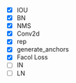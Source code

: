- [x] IOU
- [x] BN
- [x] NMS
- [x] Conv2d
- [x] rep
- [x] generate_anchors
- [x] Facol Loss
- [ ] IN
- [ ] LN

